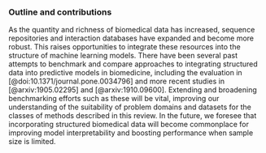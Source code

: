 ### Outline and contributions

As the quantity and richness of biomedical data has increased, sequence repositories and interaction databases have expanded and become more robust.
This raises opportunities to integrate these resources into the structure of machine learning models.
There have been several past attempts to benchmark and compare approaches to integrating structured data into predictive models in biomedicine, including the evaluation in [@doi:10.1371/journal.pone.0034796] and more recent studies in [@arxiv:1905.02295] and [@arxiv:1910.09600].
Extending and broadening benchmarking efforts such as these will be vital, improving our understanding of the suitability of problem domains and datasets for the classes of methods described in this review.
In the future, we foresee that incorporating structured biomedical data will become commonplace for improving model interpretability and boosting performance when sample size is limited.
